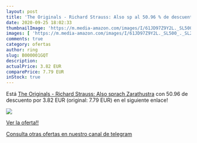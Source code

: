 ```yaml
---
layout: post
title: 'The Originals - Richard Strauss: Also sp al 50.96 % de descuento'
date: 2020-09-25 18:02:33
thumbnailImage: 'https://m.media-amazon.com/images/I/61JD97Z9Y2L._SL500_._SL200_.gif'
images: [ 'https://m.media-amazon.com/images/I/61JD97Z9Y2L._SL500_._SL200_.gif' ]
comments: true
category: ofertas
author: ring
slug: B000001GQT
description:
actualPrice: 3.82 EUR
comparePrice: 7.79 EUR
inStock: true
---
```


Está [The Originals - Richard Strauss: Also sprach Zarathustra](https://www.amazon.com/dp/B000001GQT/?tag=redken08-20) con 50.96 de descuento por 3.82 EUR (original: 7.79 EUR) en el siguiente enlace!

[![](https://m.media-amazon.com/images/I/61JD97Z9Y2L._SL500_._SL200_.gif)](https://www.amazon.com/dp/B000001GQT/?tag=redken08-20)

[Ver la oferta!!](https://www.amazon.com/dp/B000001GQT/?tag=redken08-20)

[Consulta otras ofertas en nuestro canal de telegram](https://t.me/s/ofertas25)
